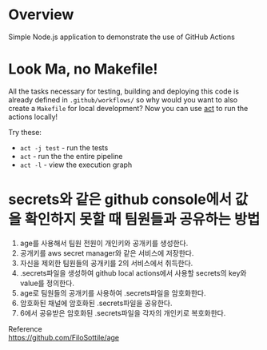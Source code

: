 # Overview
Simple Node.js application to demonstrate the use of GitHub Actions

# Look Ma, no Makefile!
All the tasks necessary for testing, building and deploying this code is already defined in `.github/workflows/` so why would you want to also create a `Makefile` for local development?  Now you can use [act](https://github.com/nektos/act) to run the actions locally!

Try these:

* `act -j test` - run the tests
* `act` - run the the entire pipeline
* `act -l` - view the execution graph

# secrets와 같은 github console에서 값을 확인하지 못할 때 팀원들과 공유하는 방법
1. age를 사용해서 팀원 전원이 개인키와 공개키를 생성한다.
2. 공개키를 aws secret manager와 같은 서비스에 저장한다.
3. 자신을 제외한 팀원들의 공개키를 2의 서비스에서 취득한다.
4. .secrets파일을 생성하여 github local actions에서 사용할 secrets의 key와 value를 정의한다.
5. age로 팀원들의 공개키를 사용하여 .secrets파일을 암호화한다.
6. 암호화된 채널에 암호화된 .secrets파일을 공유한다.
7. 6에서 공유받은 암호화된 .secrets파일을 각자의 개인키로 복호화한다.

Reference  
https://github.com/FiloSottile/age
